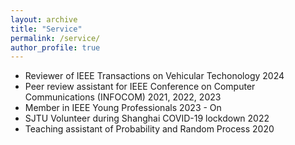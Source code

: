 ```yaml
---
layout: archive
title: "Service"
permalink: /service/
author_profile: true
---
```


- Reviewer of IEEE Transactions on Vehicular Techonology 2024
- Peer review assistant for IEEE Conference on Computer Communications (INFOCOM) 2021, 2022, 2023
- Member in IEEE Young Professionals 2023 - On
- SJTU Volunteer during Shanghai COVID-19 lockdown 2022
- Teaching assistant of Probability and Random Process 2020
